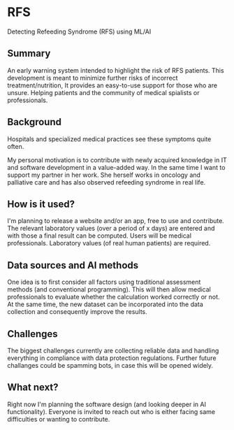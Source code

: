 <!-- This is the markdown template for the final project of the Building AI course, 
created by Reaktor Innovations and University of Helsinki. 
Copy the template, paste it to your GitHub README and edit! -->

# RFS
Detecting Refeeding Syndrome (RFS) using ML/AI

## Summary

An early warning system intended to highlight the risk of RFS patients. This development is meant to minimize further risks of incorrect treatment/nutrition, It provides an easy-to-use support for those who are unsure. Helping patients and the community of medical spialists or professionals. 

## Background

Hospitals and specialized medical practices see these symptoms quite often. 

My personal motivation is to contribute with newly acquired knowledge in IT and software development in a value-added way. In the same time I want to support my partner in her work. She herself works in oncology and palliative care and has also observed refeeding syndrome in real life.

## How is it used?

I'm planning to release a website and/or an app, free to use and contribute. The relevant laboratory values ​​(over a period of x days) are entered and with those a final result can be computed.
Users will be medical professionals. Laboratory values (of real human patients) are required. 

## Data sources and AI methods

One idea is to first consider all factors using traditional assessment methods (and conventional programming). This will then allow medical professionals to evaluate whether the calculation worked correctly or not. At the same time, the new dataset can be incorporated into the data collection and consequently improve the results.

## Challenges

The biggest challenges currently are collecting reliable data and handling everything in compliance with data protection regulations.
Further future challanges could be spamming bots, in case this will be opened widely.

## What next?

Right now I'm planning the software design (and looking deeper in AI functionality). Everyone is invited to reach out who is either facing same difficulties or wanting to contribute.




